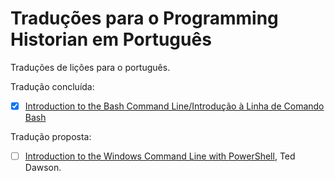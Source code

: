 # Traduções para o Programming Historian em Português

Traduções de lições para o português.

Tradução concluída:

- [x] [Introduction to the Bash Command Line/Introdução à Linha de Comando Bash](introducao-ao-bash.md)

Tradução proposta:

- [ ] [Introduction to the Windows Command Line with PowerShell](https://programminghistorian.org/en/lessons/intro-to-powershell), Ted Dawson.